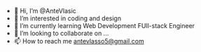 - 👋 Hi, I’m @AnteVlasic
- 👀 I’m interested in coding and design
- 🌱 I’m currently learning Web Development FUll-stack Engineer
- 💞️ I’m looking to collaborate on ...
- 📫 How to reach me antevlasso5@gmail.com

<!---
AnteVlasic/AnteVlasic is a ✨ special ✨ repository because its `README.md` (this file) appears on your GitHub profile.
You can click the Preview link to take a look at your changes.
--->
